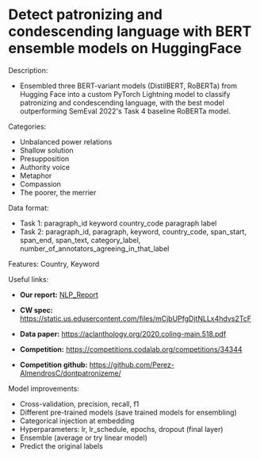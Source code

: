 # Detect patronizing and condescending language with BERT ensemble models on HuggingFace 
Description:
- Ensembled three BERT-variant models (DistilBERT, RoBERTa) from Hugging Face into a custom PyTorch Lightning model to classify patronizing and condescending language, with the best model outperforming SemEval 2022's Task 4 baseline RoBERTa model.

Categories:
- Unbalanced power relations
- Shallow solution
- Presupposition
- Authority voice
- Metaphor
- Compassion
- The poorer, the merrier

Data format:
- Task 1: paragraph_id keyword country_code paragraph label
- Task 2: paragraph_id, paragraph, keyword, country_code, span_start, span_end, span_text, category_label, number_of_annotators_agreeing_in_that_label

Features: Country, Keyword

Useful links:
- **Our report:** [NLP_Report](https://github.com/Yushi-Y/patronizing-language-classifer/blob/main/NLP_Report.pdf)
  
- **CW spec:** https://static.us.edusercontent.com/files/mCjbUPfgDjtNLLx4hdvs2TcF

- **Data paper:** https://aclanthology.org/2020.coling-main.518.pdf

- **Competition:** https://competitions.codalab.org/competitions/34344

- **Competition github:** https://github.com/Perez-AlmendrosC/dontpatronizeme/


Model improvements:
- Cross-validation, precision, recall, f1
- Different pre-trained models (save trained models for ensembling)
- Categorical injection at embedding
- Hyperparameters: lr, lr_schedule, epochs, dropout (final layer)
- Ensemble (average or try linear model)
- Predict the original labels
